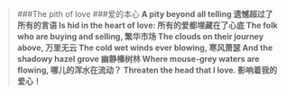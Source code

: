 > ###The pith of love
> ###爱的本心
> **A pity beyond all telling
遗憾超过了所有的言语
Is hid in the heart of love:
所有的爱都埋藏在了心底
The folk who are buying and selling,
繁华市场
The clouds on their journey above,
万里无云
The cold wet winds ever blowing,
寒风萧瑟
And the shadowy hazel grove
幽静榛树林
Where mouse-grey waters are flowing,
哪儿的浑水在流动？
Threaten the head that I love.
影响着我的爱心！**
